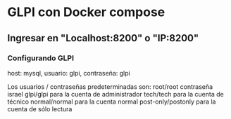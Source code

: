 # GLPI con Docker compose

## Ingresar en "Localhost:8200" o "IP:8200" 

### Configurando GLPI

host: mysql,
usuario: glpi,
contraseña: glpi

Los usuarios / contraseñas predeterminadas son:
root/root contraseña israel
glpi/glpi para la cuenta de administrador
tech/tech para la cuenta de técnico
normal/normal para la cuenta normal
post-only/postonly para la cuenta de sólo lectura

